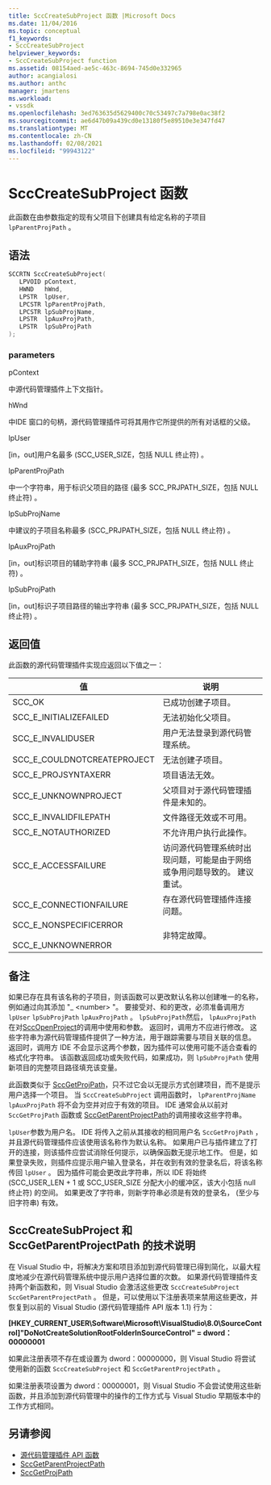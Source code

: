 ```yaml
---
title: SccCreateSubProject 函数 |Microsoft Docs
ms.date: 11/04/2016
ms.topic: conceptual
f1_keywords:
- SccCreateSubProject
helpviewer_keywords:
- SccCreateSubProject function
ms.assetid: 08154aed-ae5c-463c-8694-745d0e332965
author: acangialosi
ms.author: anthc
manager: jmartens
ms.workload:
- vssdk
ms.openlocfilehash: 3ed763635d5629400c70c53497c7a798e0ac38f2
ms.sourcegitcommit: ae6d47b09a439cd0e13180f5e89510e3e347fd47
ms.translationtype: MT
ms.contentlocale: zh-CN
ms.lasthandoff: 02/08/2021
ms.locfileid: "99943122"
---
```

# <a name="scccreatesubproject-function"></a>SccCreateSubProject 函数
此函数在由参数指定的现有父项目下创建具有给定名称的子项目 `lpParentProjPath` 。

## <a name="syntax"></a>语法

```cpp
SCCRTN SccCreateSubProject(
   LPVOID pContext,
   HWND   hWnd,
   LPSTR  lpUser,
   LPCSTR lpParentProjPath,
   LPCSTR lpSubProjName,
   LPSTR  lpAuxProjPath,
   LPSTR  lpSubProjPath
);
```

### <a name="parameters"></a>parameters
 pContext

中源代码管理插件上下文指针。

 hWnd

中IDE 窗口的句柄，源代码管理插件可将其用作它所提供的所有对话框的父级。

 lpUser

[in，out]用户名最多 (SCC_USER_SIZE，包括 NULL 终止符) 。

 lpParentProjPath

中一个字符串，用于标识父项目的路径 (最多 SCC_PRJPATH_SIZE，包括 NULL 终止符) 。

 lpSubProjName

中建议的子项目名称最多 (SCC_PRJPATH_SIZE，包括 NULL 终止符) 。

 lpAuxProjPath

[in，out]标识项目的辅助字符串 (最多 SCC_PRJPATH_SIZE，包括 NULL 终止符) 。

 lpSubProjPath

[in，out]标识子项目路径的输出字符串 (最多 SCC_PRJPATH_SIZE，包括 NULL 终止符) 。

## <a name="return-value"></a>返回值
 此函数的源代码管理插件实现应返回以下值之一：

|值|说明|
|-----------|-----------------|
|SCC_OK|已成功创建子项目。|
|SCC_E_INITIALIZEFAILED|无法初始化父项目。|
|SCC_E_INVALIDUSER|用户无法登录到源代码管理系统。|
|SCC_E_COULDNOTCREATEPROJECT|无法创建子项目。|
|SCC_E_PROJSYNTAXERR|项目语法无效。|
|SCC_E_UNKNOWNPROJECT|父项目对于源代码管理插件是未知的。|
|SCC_E_INVALIDFILEPATH|文件路径无效或不可用。|
|SCC_E_NOTAUTHORIZED|不允许用户执行此操作。|
|SCC_E_ACCESSFAILURE|访问源代码管理系统时出现问题，可能是由于网络或争用问题导致的。 建议重试。|
|SCC_E_CONNECTIONFAILURE|存在源代码管理插件连接问题。|
|SCC_E_NONSPECIFICERROR<br /><br /> SCC_E_UNKNOWNERROR|非特定故障。|

## <a name="remarks"></a>备注
 如果已存在具有该名称的子项目，则该函数可以更改默认名称以创建唯一的名称，例如通过向其添加 "_ \<number> "。 要接受对、和的更改，必须准备调用方 `lpUser` `lpSubProjPath` `lpAuxProjPath` 。 `lpSubProjPath`然后， `lpAuxProjPath` 在对[SccOpenProject](../extensibility/sccopenproject-function.md)的调用中使用和参数。 返回时，调用方不应进行修改。 这些字符串为源代码管理插件提供了一种方法，用于跟踪需要与项目关联的信息。 返回时，调用方 IDE 不会显示这两个参数，因为插件可以使用可能不适合查看的格式化字符串。 该函数返回成功或失败代码，如果成功，则 `lpSubProjPath` 使用新项目的完整项目路径填充该变量。

 此函数类似于 [SccGetProjPath](../extensibility/sccgetprojpath-function.md)，只不过它会以无提示方式创建项目，而不是提示用户选择一个项目。 当 `SccCreateSubProject` 调用函数时， `lpParentProjName` `lpAuxProjPath` 将不会为空并对应于有效的项目。 IDE 通常会从以前对 `SccGetProjPath` 函数或 [SccGetParentProjectPath](../extensibility/sccgetparentprojectpath-function.md)的调用接收这些字符串。

 `lpUser`参数为用户名。 IDE 将传入之前从其接收的相同用户名 `SccGetProjPath` ，并且源代码管理插件应该使用该名称作为默认名称。 如果用户已与插件建立了打开的连接，则该插件应尝试消除任何提示，以确保函数无提示地工作。 但是，如果登录失败，则插件应提示用户输入登录名，并在收到有效的登录名后，将该名称传回 `lpUser` 。 因为插件可能会更改此字符串，所以 IDE 将始终 (SCC_USER_LEN + 1 或 SCC_USER_SIZE 分配大小的缓冲区，该大小包括 null 终止符) 的空间。 如果更改了字符串，则新字符串必须是有效的登录名， (至少与旧字符串) 有效。

## <a name="technical-notes-for-scccreatesubproject-and-sccgetparentprojectpath"></a>SccCreateSubProject 和 SccGetParentProjectPath 的技术说明
 在 Visual Studio 中，将解决方案和项目添加到源代码管理已得到简化，以最大程度地减少在源代码管理系统中提示用户选择位置的次数。 如果源代码管理插件支持两个新函数和，则 Visual Studio 会激活这些更改 `SccCreateSubProject` `SccGetParentProjectPath` 。 但是，可以使用以下注册表项来禁用这些更改，并恢复到以前的 Visual Studio (源代码管理插件 API 版本 1.1) 行为：

 **[HKEY_CURRENT_USER\Software\Microsoft\VisualStudio\8.0\SourceControl]"DoNotCreateSolutionRootFolderInSourceControl" = dword：00000001**

 如果此注册表项不存在或设置为 dword：00000000，则 Visual Studio 将尝试使用新的函数 `SccCreateSubProject` 和 `SccGetParentProjectPath` 。

 如果注册表项设置为 dword：00000001，则 Visual Studio 不会尝试使用这些新函数，并且添加到源代码管理中的操作的工作方式与 Visual Studio 早期版本中的工作方式相同。

## <a name="see-also"></a>另请参阅
- [源代码管理插件 API 函数](../extensibility/source-control-plug-in-api-functions.md)
- [SccGetParentProjectPath](../extensibility/sccgetparentprojectpath-function.md)
- [SccGetProjPath](../extensibility/sccgetprojpath-function.md)
